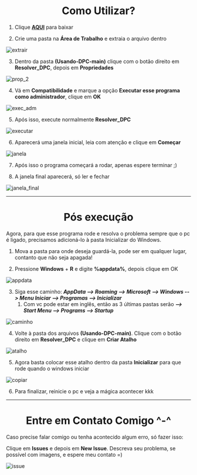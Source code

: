 <h1 align='center'>Como Utilizar?</h1>


1. Clique **[AQUI](https://github.com/GabrielCoutz/Usando-DPC/archive/refs/heads/main.zip)** para baixar


2. Crie uma pasta na **Área de Trabalho** e extraia o arquivo dentro

![extrair](Imagens/extrair.png)

3. Dentro da pasta **(Usando-DPC-main)** clique com o botão direito em **Resolver_DPC**, depois em **Propriedades**

![prop_2](Imagens/prop_2.png)

4. Vá em **Compatibilidade** e marque a opção **Executar esse programa como administrador**, clique em **OK**

![exec_adm](Imagens/exec_adm.PNG)

5. Após isso, execute normalmente **Resolver_DPC**

![executar](Imagens/executar.PNG)

6. Aparecerá uma janela inicial, leia com atenção e clique em **Começar**

![janela](Imagens/janela.PNG)

7. Após isso o programa começará a rodar, apenas espere terminar ;)

8. A janela final aparecerá, só ler e fechar

![janela_final](Imagens/janela_final.PNG)

<hr>

<h1 align='center'>Pós execução</h1>

<p text-align='right'>Agora, para que esse programa rode e resolva o problema sempre que o pc é ligado, precisamos adicioná-lo à pasta Inicializar do Windows.</p>


1. Mova a pasta para onde deseja guardá-la, pode ser em qualquer lugar, contanto que não seja apagada!

2. Pressione **Windows** + **R** e digite **%appdata%**, depois clique em OK

![appdata](Imagens/appdata.PNG)

3. Siga esse caminho: **_AppData --> Roaming --> Microsoft  --> Windows --> Menu Iniciar --> Programas --> Inicializar_**
   1. Com vc pode estar em inglês, então as 3 últimas pastas serão **_--> Start Menu --> Programs --> Startup_**

![caminho](Imagens/caminho.PNG)

4. Volte à pasta dos arquivos **(Usando-DPC-main)**. Clique com o botão direito em **Resolver_DPC** e clique em **Criar Atalho**

![atalho](Imagens/atalho.png)

5. Agora basta colocar esse atalho dentro da pasta **Inicializar** para que rode quando o windows iniciar

![copiar](Imagens/copiar.png)

6. Para finalizar, reinicie o pc e veja a mágica acontecer kkk

<hr>

<h1 id='Contato' align='center'>Entre em Contato Comigo ^-^</h1>
Caso precise falar comigo ou tenha acontecido algum erro, só fazer isso:

Clique em **Issues** e depois em **New Issue**. Descreva seu problema, se possível com imagens, e espere meu contato =)

![issue](Imagens/issue.PNG)
